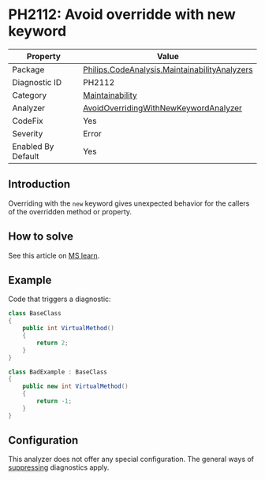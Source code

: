# PH2112: Avoid overridde with new keyword

| Property | Value  |
|--|--|
| Package | [Philips.CodeAnalysis.MaintainabilityAnalyzers](https://www.nuget.org/packages/Philips.CodeAnalysis.MaintainabilityAnalyzers) |
| Diagnostic ID | PH2112 |
| Category  | [Maintainability](../Maintainability.md) |
| Analyzer | [AvoidOverridingWithNewKeywordAnalyzer](https://github.com/philips-software/roslyn-analyzers/blob/master/Philips.CodeAnalysis.MaintainabilityAnalyzers/Maintainability/AvoidOverridingWithNewKeywordAnalyzer.cs)
| CodeFix  | Yes |
| Severity | Error |
| Enabled By Default | Yes |

## Introduction

Overriding with the `new` keyword gives unexpected behavior for the callers of the overridden method or property.

## How to solve

See this article on [MS learn](https://learn.microsoft.com/en-us/dotnet/csharp/programming-guide/classes-and-structs/knowing-when-to-use-override-and-new-keywords).

## Example

Code that triggers a diagnostic:
``` cs
class BaseClass
{
    public int VirtualMethod() 
    {
        return 2;
    }
}

class BadExample : BaseClass
{
    public new int VirtualMethod() 
    {
        return -1;
    }
}
```

## Configuration

This analyzer does not offer any special configuration. The general ways of [suppressing](https://learn.microsoft.com/en-us/dotnet/fundamentals/code-analysis/suppress-warnings) diagnostics apply.
